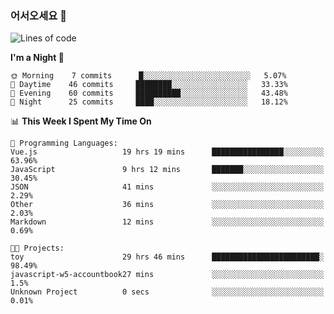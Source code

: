 ### 어서오세요 👋

<!--START_SECTION:waka-->
![Lines of code](https://img.shields.io/badge/From%20Hello%20World%20I%27ve%20Written-5.4%20million%20lines%20of%20code-blue)

**I'm a Night 🦉** 

```text
🌞 Morning    7 commits      █░░░░░░░░░░░░░░░░░░░░░░░░   5.07% 
🌆 Daytime    46 commits     ████████░░░░░░░░░░░░░░░░░   33.33% 
🌃 Evening    60 commits     ██████████░░░░░░░░░░░░░░░   43.48% 
🌙 Night      25 commits     ████░░░░░░░░░░░░░░░░░░░░░   18.12%

```


📊 **This Week I Spent My Time On** 

```text
💬 Programming Languages: 
Vue.js                   19 hrs 19 mins      ████████████████░░░░░░░░░   63.96% 
JavaScript               9 hrs 12 mins       ███████░░░░░░░░░░░░░░░░░░   30.45% 
JSON                     41 mins             ░░░░░░░░░░░░░░░░░░░░░░░░░   2.29% 
Other                    36 mins             ░░░░░░░░░░░░░░░░░░░░░░░░░   2.03% 
Markdown                 12 mins             ░░░░░░░░░░░░░░░░░░░░░░░░░   0.69%

🐱‍💻 Projects: 
toy                      29 hrs 46 mins      ████████████████████████░   98.49% 
javascript-w5-accountbook27 mins             ░░░░░░░░░░░░░░░░░░░░░░░░░   1.5% 
Unknown Project          0 secs              ░░░░░░░░░░░░░░░░░░░░░░░░░   0.01%

```


<!--END_SECTION:waka-->
